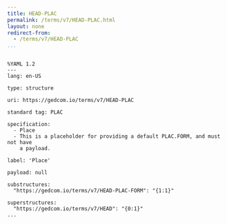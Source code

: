 ```yaml
---
title: HEAD-PLAC
permalink: /terms/v7/HEAD-PLAC.html
layout: none
redirect-from:
  - /terms/v7/HEAD-PLAC
...
```


```

%YAML 1.2
---
lang: en-US

type: structure

uri: https://gedcom.io/terms/v7/HEAD-PLAC

standard tag: PLAC

specification:
  - Place
  - This is a placeholder for providing a default PLAC.FORM, and must not have
    a payload.

label: 'Place'

payload: null

substructures:
  "https://gedcom.io/terms/v7/HEAD-PLAC-FORM": "{1:1}"

superstructures:
  "https://gedcom.io/terms/v7/HEAD": "{0:1}"
...

```
